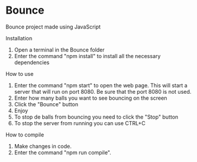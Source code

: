# Bounce
Bounce project made using JavaScript

Installation

1. Open a terminal in the Bounce folder
2. Enter the command "npm install" to install all the necessary dependencies


How to use

1. Enter the command "npm start" to open the web page. This will start a server that will run on port 8080.
Be sure that the port 8080 is not used.
2. Enter how many balls you want to see bouncing on the screen
3. Click the "Bounce" button
4. Enjoy
5. To stop de balls from bouncing you need to click the "Stop" button
6. To stop the server from running you can use CTRL+C


How to compile

1. Make changes in code.
2. Enter the command "npm run compile".

